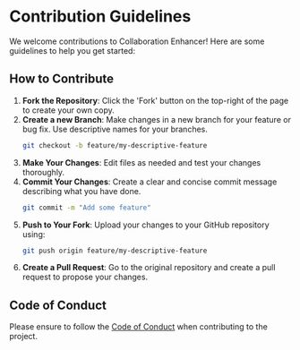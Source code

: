 # Contribution Guidelines

We welcome contributions to Collaboration Enhancer! Here are some guidelines to help you get started:

## How to Contribute
1. **Fork the Repository**: Click the 'Fork' button on the top-right of the page to create your own copy.
2. **Create a new Branch**: Make changes in a new branch for your feature or bug fix. Use descriptive names for your branches.
   ```bash
   git checkout -b feature/my-descriptive-feature
   ```
3. **Make Your Changes**: Edit files as needed and test your changes thoroughly.
4. **Commit Your Changes**: Create a clear and concise commit message describing what you have done.
   ```bash
   git commit -m "Add some feature"
   ```
5. **Push to Your Fork**: Upload your changes to your GitHub repository using:
   ```bash
   git push origin feature/my-descriptive-feature
   ```
6. **Create a Pull Request**: Go to the original repository and create a pull request to propose your changes.

## Code of Conduct
Please ensure to follow the [Code of Conduct](CODE_OF_CONDUCT.md) when contributing to the project.